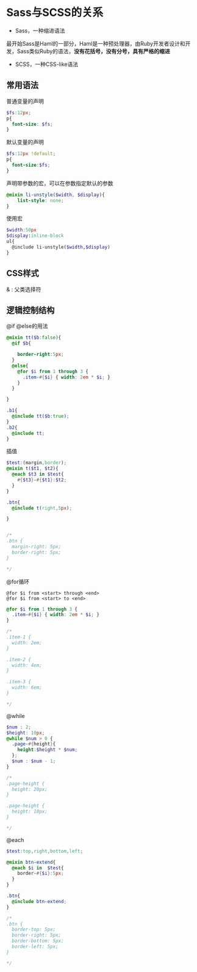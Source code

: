 # Sass与SCSS的关系
  * Sass，一种缩进语法

  最开始Sass是Haml的一部分，Haml是一种预处理器，由Ruby开发者设计和开发，Sass类似Ruby的语法，****没有花括号，没有分号，具有严格的缩进****
  * SCSS，一种CSS-like语法


## 常用语法
普通变量的声明
```SCSS
$fs:12px;
p{
  font-size: $fs;
}
```
默认变量的声明
```SCSS
$fs:12px !default;
p{
  font-size:$fs;
}
```
声明带参数的宏，可以在参数指定默认的参数
```SCSS
@mixin li-unstyle($width, $display){
    list-style: none;
}
```
使用宏
```SCSS
$width:50px
$display:inline-block
ul{
  @include li-unstyle($width,$display)
}
```
## CSS样式
& : 父类选择符

## 逻辑控制结构
@if @else的用法
```SCSS
@mixin tt($b:false){
  @if $b{

    border-right:5px;
  }
  @else{
    @for $i from 1 through 3 {
      .item-#{$i} { width: 2em * $i; }
    }
  }

}

.b1{
  @include tt($b:true);
}
.b2{
  @include tt;
}
```
插值
```SCSS
$test:(margin,border);
@mixin t($t1, $t2){
  @each $t3 in $test{
    #{$t3}-#{$t1}:$t2;
  }
}

.btn{
  @include t(right,5px);

}


/*
.btn {
  margin-right: 5px;
  border-right: 5px;
}

*/
```
@for循环
```
@for $i from <start> through <end>
@for $i from <start> to <end>
```
```SCSS
@for $i from 1 through 3 {
  .item-#{$i} { width: 2em * $i; }
}

/*
.item-1 {
  width: 2em;
}

.item-2 {
  width: 4em;
}

.item-3 {
  width: 6em;
}

*/
```
@while
```SCSS
$num : 2;
$height: 10px;
@while $num > 0 {
  .page-#{height}{
    height:$height * $num;
  };
  $num : $num - 1;
}

/*
.page-height {
  height: 20px;
}

.page-height {
  height: 10px;
}

*/
```
@each
```SCSS
$test:top,right,bottom,left;

@mixin btn-extend{
  @each $i in  $test{
    border-#{$i}:5px;
  }
}

.btn{
  @include btn-extend;
}

/*
.btn {
  border-top: 5px;
  border-right: 5px;
  border-bottom: 5px;
  border-left: 5px;
}

*/
```
